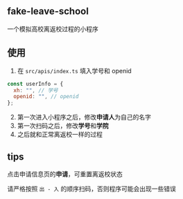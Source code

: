 ## fake-leave-school

一个模拟高校离返校过程的小程序

## 使用

1. 在 `src/apis/index.ts` 填入学号和 openid

```js
const userInfo = {
  xh: "", // 学号
  openid: "", // openid
};
```

2. 第一次进入小程序之后，修改**申请人**为自己的名字
3. 第一次扫码之后，修改**学号**和**学院**
4. 之后就和正常离返校一样的过程

## tips

点击申请信息页的**申请**，可重置离返校状态

请严格按照 `出 - 入` 的顺序扫码，否则程序可能会出现一些错误
